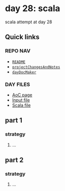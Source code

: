 # day 28: scala
scala attempt at day 28
## Quick links
### REPO NAV
* [`README`](./README.md)
* [`projectChangesAndNotes`](./projectChangesAndNotes.md)
* [`dayDocMaker`](./dayDocMaker.md)
### DAY FILES
* [AoC page](https://adventofcode.com/2023/day/28)
* [Input file](https://adventofcode.com/2023/day/28/input)
* [Scala file](../../src/main/scala/day28.scala)
## part 1
### strategy
1. ...
## part 2
### strategy
1. ...

